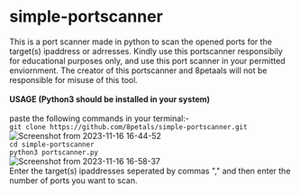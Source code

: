 # simple-portscanner
This is a port scanner made in python to scan the opened ports for the target(s) ipaddress or adrresses. Kindly use this portscanner responsibily for educational purposes only, and use this port scanner in your permitted enviornment. The creator of this portscanner and 8petaals will not be responsible for misuse of this tool.
<br>
<br>
**USAGE (Python3 should be installed in your system)**
<br>
<br>
paste the following commands in your terminal:-
<br>
`git clone https://github.com/8petals/simple-portscanner.git`
<br>
![Screenshot from 2023-11-16 16-44-52](https://github.com/8petals/simple-portscanner/assets/89827449/163481b3-bdfe-4612-a361-7658d8beb4fa)
<br>
`cd simple-portscanner`
<br>
`python3 portscanner.py`
<br>
![Screenshot from 2023-11-16 16-58-37](https://github.com/8petals/simple-portscanner/assets/89827449/1d3ce8b4-2680-4e20-8723-23a5f33c2757)
<br>
Enter the target(s) ipaddresses seperated by commas "," and then enter the number of ports you want to scan.
